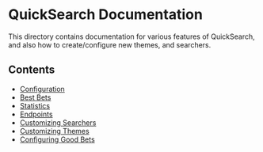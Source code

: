 # QuickSearch Documentation

This directory contains documentation for various features of
QuickSearch, and also how to create/configure new themes, and searchers.

## Contents

- [Configuration](configuration.md)
- [Best Bets](best_bets.md)
- [Statistics](statistics.md)
- [Endpoints](endpoints.md)
- [Customizing Searchers](customizing_searchers.md)
- [Customizing Themes](customizing_themes.md)
- [Configuring Good Bets](good_bets.md)